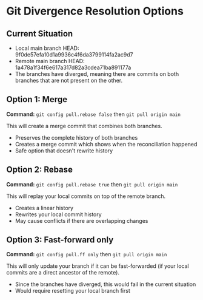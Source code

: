 # Git Divergence Resolution Options

## Current Situation

- Local main branch HEAD: 9f0de57efa10d1a9936c4f6da3799114fa2ac9d7
- Remote main branch HEAD: 1a478a1f34f6e617a317d82a3cdea71ba891177a
- The branches have diverged, meaning there are commits on both branches that are not present on the other.

## Option 1: Merge

**Command:** `git config pull.rebase false` then `git pull origin main`

This will create a merge commit that combines both branches.

- Preserves the complete history of both branches
- Creates a merge commit which shows when the reconciliation happened
- Safe option that doesn't rewrite history

## Option 2: Rebase

**Command:** `git config pull.rebase true` then `git pull origin main`

This will replay your local commits on top of the remote branch.

- Creates a linear history
- Rewrites your local commit history
- May cause conflicts if there are overlapping changes

## Option 3: Fast-forward only

**Command:** `git config pull.ff only` then `git pull origin main`

This will only update your branch if it can be fast-forwarded (if your local commits are a direct ancestor of the remote).

- Since the branches have diverged, this would fail in the current situation
- Would require resetting your local branch first
